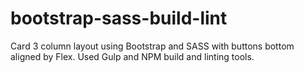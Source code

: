 # bootstrap-sass-build-lint
Card 3 column layout using Bootstrap and SASS with buttons bottom aligned by Flex.  Used Gulp and NPM build and linting tools.
